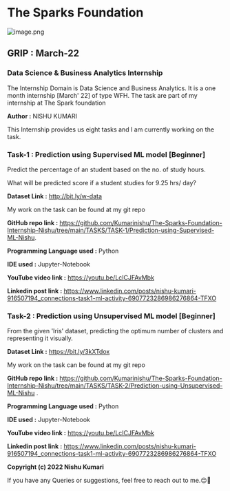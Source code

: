 # The Sparks Foundation                          

![image.png](attachment:image.png)

## GRIP : March-22
### Data Science & Business Analytics Internship
   The Internship Domain is Data Science and Business Analytics. It is a one month internship [March' 22] of type WFH.
   The task are part of my internship at The Spark foundation 
   
**Author :** NISHU KUMARI
     
   This Internship provides us eight tasks and I am currently working on the task.
    
### Task-1 : Prediction using Supervised ML model [Beginner]

  Predict the percentage of an student based on the no. of study hours.
  
  
  What will be predicted score if a student studies for 9.25 hrs/ day?
  
  **Dataset Link :** http://bit.ly/w-data
  
  
  My work on the task can be found at my git repo 
  
  **GitHub repo link :** https://github.com/Kumarinishu/The-Sparks-Foundation-Internship-Nishu/tree/main/TASKS/TASK-1/Prediction-using-Supervised-ML-Nishu.
  
  **Programming Language used :** Python
  
  **IDE used :** Jupyter-Notebook
  
  
  **YouTube video link :** https://youtu.be/LcICJFAvMbk
  
  **Linkedin post link :** https://www.linkedin.com/posts/nishu-kumari-916507194_connections-task1-ml-activity-6907723286986276864-TFXO
  
  ### Task-2 : Prediction using Unsupervised ML model [Beginner]
  
  
  From the given 'Iris' dataset, predicting the optimum number of clusters and representing it visually.

  
  **Dataset Link :** https://bit.ly/3kXTdox
  
  
  My work on the task can be found at my git repo 
  
  **GitHub repo link :** https://github.com/Kumarinishu/The-Sparks-Foundation-Internship-Nishu/tree/main/TASKS/TASK-2/Prediction-using-Unsupervised-ML-Nishu .
  
  **Programming Language used :** Python
  
  **IDE used :** Jupyter-Notebook
  
  
  **YouTube video link :** https://youtu.be/LcICJFAvMbk
  
  **Linkedin post link :** https://www.linkedin.com/posts/nishu-kumari-916507194_connections-task1-ml-activity-6907723286986276864-TFXO
  
  **Copyright (c) 2022 Nishu Kumari**

If you have any Queries or suggestions, feel free to reach out to me.😌🙂
